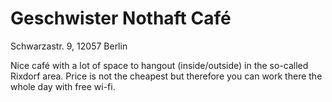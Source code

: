 # Geschwister Nothaft Café

Schwarzastr. 9, 12057 Berlin

Nice café with a lot of space to hangout (inside/outside) in the so-called Rixdorf area.
Price is not the cheapest but therefore you can work there the whole day with free wi-fi.